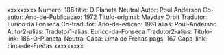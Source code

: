 xxxxxxxxx
Numero: 186
title: O Planeta Neutral
Autor: Poul Anderson
Co-autor: 
Ano-de-Publicacao: 1972
Titulo-original: Mayday Orbit
Tradutor: Eurico da Fonseca
Co-tradutor: 
Ano-de-edicao: 1961
alias: Poul-Anderson
Autor2-alias: 
Tradutor1-alias: Eurico-da-Fonseca
Tradutor2-alias: 
Titulo-link: 186-O-Planeta-Neutral
Capa: Lima de Freitas
pags: 167
Capa-link: Lima-de-Freitas
xxxxxxxxx